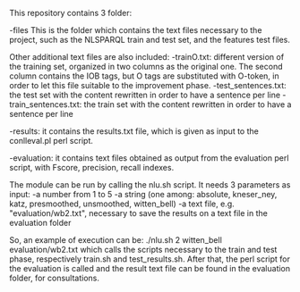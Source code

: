 This repository contains 3 folder:

-files
This is the folder which contains the text files necessary to the project, such as the NLSPARQL train and test set, and the features test files. 

Other additional text files are also included:
-trainO.txt: different version of the training set, organized in two columns as the original one. The second column contains the IOB tags, but O tags are substituted with O-token, in order to let this file suitable to the improvement phase.
-test_sentences.txt: the test set with the content rewritten in order to have a sentence per line
-train_sentences.txt: the train set with the content rewritten in order to have a sentence per line

-results: it contains the results.txt file, which is given as input to the conlleval.pl perl script.

-evaluation: it contains text files obtained as output from the evaluation perl script, with Fscore, precision, recall indexes.

The module can be run by calling the nlu.sh script. It needs 3 parameters as input: 
-a number from 1 to 5
-a string (one among: absolute, kneser_ney, katz, presmoothed, unsmoothed, witten_bell)
-a text file, e.g. "evaluation/wb2.txt", necessary to save the results on a text file in the evaluation folder

So, an example of execution can be:
./nlu.sh 2 witten_bell evaluation/wb2.txt 
which calls the scripts necessary to the train and test phase, respectively train.sh and test_results.sh. After that, the perl script for the evaluation is called and the result text file can be found in the evaluation folder, for consultations.

